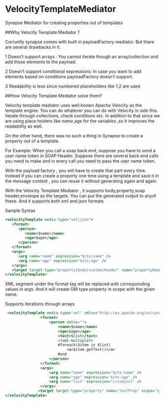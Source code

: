 # VelocityTemplateMediator
Synapse Mediator for creating properties out of templates

##Why Velocity Template Mediator ?

Curruntly synapse comes with built in payloadFactory mediator. But there are several drawbacks in it.

1  Doesn’t support arrays :
   You cannot iterate though an array/collection and add those elements to the payload.
   
2  Doesn’t support conditional expressions:
   In case you want to add elements based on conditions payloadFactory doesn’t support.
   
3  Readability is less since numbered placeholders like $1,$2 are used


##How Velocity Template Mediator solve them?

Velocity template mediator uses well known Apache Velocity as the template engine. You can do whatever you can do with Velocity in side this. Iterate through collections, check conditions etc. In addition to that since we are using place holders like $name,$age for the variables ,so it improves the readability as well.

On the other hand, there was no such a thing in Synapse to create a property out of a template.

For Example:
When you call a soap back end, suppose you have to send a user name token in SOAP Header.
Suppose there are several back end calls you need to make and in every call you need to pass the user name token.

With the payload factory , you will have to create that part every time. Instead if you can create a property one time using a template and save it in the message context , you can reuse it without generating again and again.

With the Velocity Template Mediator , it supports body,property,soap header,envelope as the targets. You can put the generated output to anyof these. And it supports both xml and json formats


Sample Syntax
```xml
<velocityTemplate media-type="xml|json">
   <format>
      <person>
         <name>$name</name>
         <age>$age</age>
      </person>
   </format>
   <args>
      <arg name="name" expression="$ctx:name" />
      <arg name="age" expression="$ctx:age" />
   </args>
   <target target-type="property|body|custom|header" name="propertyName" property-type="string|om" scope="synapse|axis2|operation" />
</velocityTemplate>
```

XML segment under the format tag will be replaced with corresponding values in args. And it will create OM type property in scope with the given name.


Supports iterations through arrays


```xml
 <velocityTemplate media-type="xml" xmlns="http://ws.apache.org/ns/synapse">
                <format>
                    <person xmlns="">
                        <name>$name</name>
                        <age>$age</age>
                        <test>$list</test>
                        <?xml-multiple?>
                        #foreach($item in $list)
                            <a>$item.getText()</a>
                        #end
                    </person>
                </format>
                <args>
                    <arg name="name" expression="$ctx:name" />
                    <arg name="age" expression="$ctx:age" />
                    <arg name="list" expression="//subject" />
                </args>
               <target target-type="property" name="testProp" scope="synapse" property-type="om"/>
</velocityTemplate>

```
